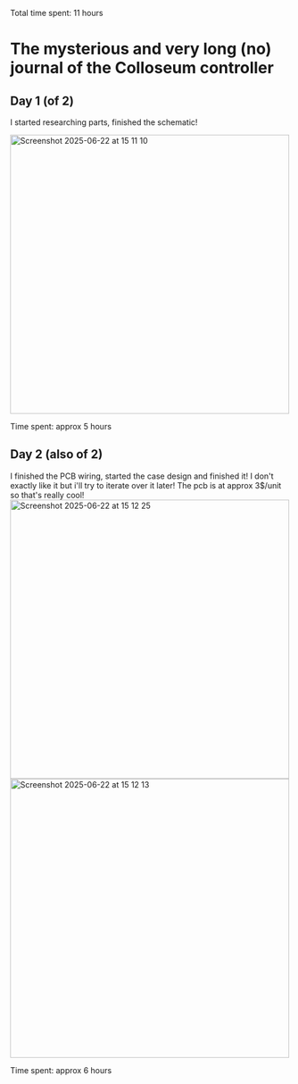 Total time spent: 11 hours

# The mysterious and very long (no) journal of the Colloseum controller

## Day 1 (of 2)

I started researching parts, finished the schematic!

<img width="500" alt="Screenshot 2025-06-22 at 15 11 10" src="https://github.com/user-attachments/assets/2f36daa7-206c-4012-bb3b-2bdbc4f06a2d" />

Time spent: approx 5 hours

## Day 2 (also of 2)

I finished the PCB wiring, started the case design and finished it! I don't exactly like it but i'll try to iterate over it later!
The pcb is at approx 3$/unit so that's really cool!
<img width="500" alt="Screenshot 2025-06-22 at 15 12 25" src="https://github.com/user-attachments/assets/03af94ab-572b-4f82-a1da-e22c0890a9a6" />
<img width="500" alt="Screenshot 2025-06-22 at 15 12 13" src="https://github.com/user-attachments/assets/6cf966bb-f9ad-4bc4-be44-9b17aa085534" />

Time spent: approx 6 hours
